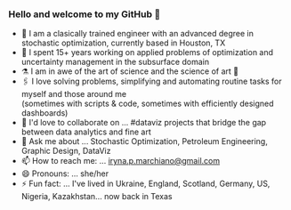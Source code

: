 ### Hello and welcome to my GitHub 👋 
- 🌱 I am a clasically trained engineer with an advanced degree in stochastic optimization, currently based in Houston, TX 
- 💼 I spent 15+ years working on applied problems of optimization and uncertainty management in the subsurface domain
- ⚗️ I am in awe of the art of science and the science of art 🎨
- 🖇️ I love solving problems, simplifying and automating routine tasks for myself and those around me <br>(sometimes with scripts & code, sometimes with efficiently designed dashboards)
- 👯 I'd love to collaborate on ... #dataviz projects that bridge the gap between data analytics and fine art
- 💬 Ask me about ... Stochastic Optimization, Petroleum Engineering, Graphic Design, DataViz
- 📫 How to reach me: ... [iryna.p.marchiano@gmail.com](mailto:iryna.p.marchiano@gmail.com)
- 😄 Pronouns: ... she/her
- ⚡ Fun fact: ... I've lived in Ukraine, England, Scotland, Germany, US, Nigeria, Kazakhstan... now back in Texas
